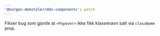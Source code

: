 ```yaml
---
'@norges-domstoler/dds-components': patch
---
```


Fikser bug som gjorde at `<Popover>` ikke fikk klassenavn satt via `className` prop.
